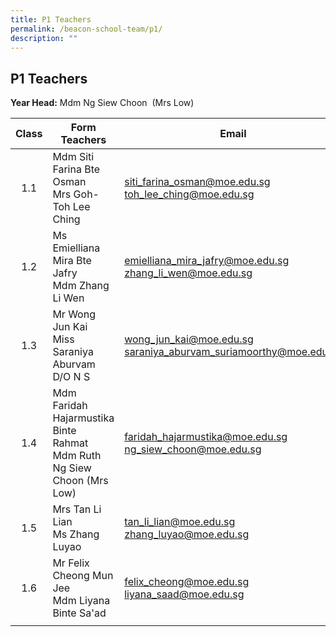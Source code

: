 ```yaml
---
title: P1 Teachers
permalink: /beacon-school-team/p1/
description: ""
---
```

## P1 Teachers

**Year Head:** Mdm Ng Siew Choon  (Mrs Low)

| **Class** | **Form Teachers** | **Email** |
|:---:|---|---|
| 1.1 | Mdm Siti Farina Bte Osman  <br>Mrs Goh-Toh Lee Ching | [siti_farina_osman@moe.edu.sg](mailto:siti_farina_osman@moe.edu.sg)  <br>[toh_lee_ching@moe.edu.sg](mailto:toh_lee_ching@moe.edu.sg) |
| 1.2 | Ms Emielliana Mira Bte Jafry  <br>Mdm Zhang Li Wen | [emielliana_mira_jafry@moe.edu.sg](mailto:emielliana_mira_jafry@moe.edu.sg)<br>[zhang_li_wen@moe.edu.sg](mailto:zhang_li_wen@moe.edu.sg) |
| 1.3 | Mr Wong Jun Kai  <br>Miss Saraniya Aburvam D/O N S | [wong_jun_kai@moe.edu.sg](mailto:wong_jun_kai@moe.edu.sg)<br>[saraniya_aburvam_suriamoorthy@moe.edu.sg](mailto:saraniya_aburvam_suriamoorthy@moe.edu.sg) |
| 1.4 | Mdm Faridah Hajarmustika Binte Rahmat  <br>Mdm Ruth Ng Siew Choon (Mrs Low) | [faridah_hajarmustika@moe.edu.sg](mailto:faridah_hajarmustika@moe.edu.sg)<br>[ng_siew_choon@moe.edu.sg](mailto:ng_siew_choon@moe.edu.sg) |
| 1.5 | Mrs Tan Li Lian  <br>Ms Zhang Luyao | [tan_li_lian@moe.edu.sg](mailto:tan_li_lian@moe.edu.sg)<br>[zhang_luyao@moe.edu.sg](mailto:zhang_luyao@moe.edu.sg) |
| 1.6 | Mr Felix Cheong Mun Jee  <br>Mdm Liyana Binte Sa'ad | [felix_cheong@moe.edu.sg](mailto:felix_cheong@moe.edu.sg)<br>[liyana_saad@moe.edu.sg](mailto:liyana_saad@moe.edu.sg) |
|  |  |  |